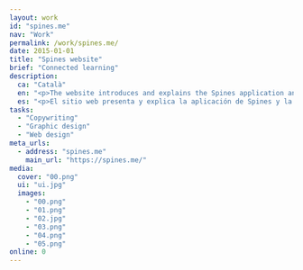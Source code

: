 ```yaml
---
layout: work
id: "spines.me"
nav: "Work"
permalink: /work/spines.me/
date: 2015-01-01
title: "Spines website"
brief: "Connected learning"
description:
  ca: "Català"
  en: "<p>The website introduces and explains the Spines application and the learning philosophy it champions: <em>collect, elaborate and share</em> what you want to learn to turn that information into deep, enduring knowledge.</p>"
  es: "<p>El sitio web presenta y explica la aplicación de Spines y la filosofía de aprendizaje que defiende: <em>captura, elabora y comparte</em> lo que quieres aprender para convertir esa información en conocimiento profundo y duradero.</p>"
tasks:
  - "Copywriting"
  - "Graphic design"
  - "Web design"
meta_urls:
  - address: "spines.me"
    main_url: "https://spines.me/"
media:
  cover: "00.png"
  ui: "ui.jpg"
  images:
    - "00.png"
    - "01.png"
    - "02.jpg"
    - "03.png"
    - "04.png"
    - "05.png"
online: 0
---
```

